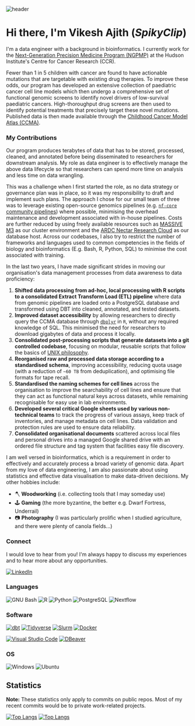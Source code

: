 ![header](https://capsule-render.vercel.app/api?type=waving&color=gradient&height=200&section=header&text=SpikyClip🧷&desc=Vikesh%20Ajith&descAlignY=70&fontSize=40)

# Hi there, I'm **Vikesh Ajith** (*SpikyClip*)

I'm a data engineer with a background in bioinformatics. I currently work for
the [Next-Generation Precision Medicine Program
(NGPMP)](https://www.hudson.org.au/research-program/vpcc-next-generation-precision-medicine/)
at the Hudson Institute's Centre for Cancer Research (CCR).

Fewer than 1 in 5 children with cancer are found to have actionable mutations
that are targetable with existing drug therapies. To improve these odds, our
program has developed an extensive collection of paediatric cancer cell line
models which then undergo a comprehensive set of functional genomic screens to
identify novel drivers of low-survival paediatric cancers. High-thoroughput drug
screens are then used to identify potential treatments that precisely target
these novel mutations. Published data is then made available through the
[Childhood Cancer Model Atlas
(CCMA)](https://lookerstudio.google.com/u/1/reporting/933d232a-b8dd-4801-8fe5-5e9214d2722b/page/p_9i9wsspiad).

### My Contributions

Our program produces terabytes of data that has to be stored, processed,
cleaned, and annotated before being disseminated to researchers for downstream
analysis. My role as data engineer is to effectively manage the above data
lifecycle so that researchers can spend more time on analysis and less time on
data wrangling.

This was a challenge when I first started the role, as no data strategy or
governance plan was in place, so it was my responsibility to draft and implement
such plans. The approach I chose for our small team of three was to leverage
existing open-source genomics pipelines (e.g. [`nf-core` community
pipelines](https://nf-co.re/)) where possible, minimising the overhead
maintenance and development associated with in-house pipelines. Costs are
further reduced by using freely available resources such as [MASSIVE
M3](https://docs.massive.org.au/) as our cluster environment and the [ARDC
Nectar Research Cloud](https://ardc.edu.au/services/ardc-nectar-research-cloud/)
as our database host. Across our codebases, I also try to restrict the number of
frameworks and languages used to common competencies in the fields of biology
and bioinformatics (E.g. Bash, R, Python, SQL) to minimise the cost associated
with training.

In the last two years, I have made significant strides in moving our
organisation's data management processes from data awareness to data
proficiency:

1. **Shifted data processing from ad-hoc, local processing with R scripts to a
   consolidated Extract Transform Load (ETL) pipeline** where data from genomic
   pipelines are loaded onto a PostgreSQL database and transformed using DBT
   into cleaned, annotated, and tested datasets.
2. **Improved dataset accessibility** by allowing researchers to
   directly query the CCMA database through
   [`dbplyr`](https://dbplyr.tidyverse.org/) in `R`, without any
   required knowledge of SQL. This minimised the need for researchers to
   download gigabytes of data and process it locally.
3. **Consolidated post-processing scripts that generate datasets into a git
   controlled codebase**, focusing on modular, reusable scripts that follow the
   basics of [UNIX
   philosophy](http://www.catb.org/~esr/writings/taoup/html/ch01s06.html).
4. **Reorganised raw and processed data storage according to a standardised
   schema**, improving accessibility, reducing quota usage (with a reduction of
   `~60 TB` from deduplication), and optimising file formats for tape recall.
5. **Standardised the naming schemes for cell lines** across the organisation to
   improve the searchability of cell lines and ensure that they can act as
   functional natural keys across datasets, while remaining recognisable for
   easy use in lab environments.
6. **Developed several critical Google sheets used by various non-technical teams**
   to track the progress of various assays, keep track of inventories, and
   manage metadata on cell lines. Data validation and protection rules are used
   to ensure data reliability.
7. **Consolidated organisational documents** scattered across local files and
   personal drives into a managed Google shared drive with an ordered file
   structure and tag system that facilities easy file discovery.

I am well versed in bioinformatics, which is a requirement in order
to effectively and accurately process a broad variety of genomic data.
Apart from my love of data engineering, I am also passionate about using
statistics and effective data visualisation to make data-driven
decisions. My other hobbies include:

- 🪓 **Woodworking** (i.e. collecting tools that I may someday use)
- 🕹️ **Gaming** (the more byzantine, the better e.g. Dwarf Fortress, Underrail)
- 📷 **Photography** (I was particularly prolific when I studied agriculture,
and there were plenty of canola fields...)

### Connect

I would love to hear from you! I'm always happy to discuss my experiences and to
hear more about any opportunities.

[![LinkedIn](https://img.shields.io/badge/LinkedIn-0077B5?style=for-the-badge&logo=linkedin&logoColor=white)](https://www.linkedin.com/in/vikeshajith/)

### Languages

![GNU Bash](https://img.shields.io/badge/GNU_BASH-4EAA25?style=for-the-badge&logo=gnubash&logoColor=white)
![R](https://img.shields.io/badge/R-276DC3?style=for-the-badge&logo=r&logoColor=white)
![Python](https://img.shields.io/badge/Python-3776AB?style=for-the-badge&logo=python&logoColor=white)
![PostgreSQL](https://img.shields.io/badge/-PostgreSQL-4169E1?style=for-the-badge&logo=postgresql&logoColor=white)
![Nextflow](https://img.shields.io/badge/Nextflow-3ac486?style=for-the-badge)

### Software

[![dbt](https://img.shields.io/badge/dbt-FF694B?style=for-the-badge&logo=dbt&logoColor=white)](https://www.getdbt.com/)
[![Tidyverse](https://img.shields.io/badge/Tidyverse-1A162D?style=for-the-badge&logo=Tidyverse&logoColor=white)](https://www.tidyverse.org/)
[![Slurm](https://img.shields.io/badge/Slurm-1baee9?style=for-the-badge)](https://slurm.schedmd.com/)
[![Docker](https://img.shields.io/badge/Docker-2496ED?style=for-the-badge&logo=docker&logoColor=white)](#)

[![Visual Studio Code](https://img.shields.io/badge/Visual_Studio_Code-0078D4?style=for-the-badge&logo=visual%20studio%20code&logoColor=white)](#)
[![DBeaver](https://img.shields.io/badge/DBeaver-382923?style=for-the-badge&logo=DBeaver&logoColor=white)](https://dbeaver.io/)

### OS

![Windows](https://img.shields.io/badge/Windows-0078D6?style=for-the-badge&logo=windows&logoColor=white)
![Ubuntu](https://img.shields.io/badge/Ubuntu-E95420?style=for-the-badge&logo=ubuntu&logoColor=white)

## Statistics

**Note:** These statistics only apply to commits on public repos. Most
of my recent commits would be to private work-related projects.

[![Top
Langs](https://github-readme-stats.vercel.app/api/top-langs/?username=spikyclip&layout=compact&theme=default)](https://github.com/anuraghazra/github-readme-stats#gh-light-mode-only)
[![Top
Langs](https://github-readme-stats.vercel.app/api/top-langs/?username=spikyclip&layout=compact&theme=ayu-mirage)](https://github.com/anuraghazra/github-readme-stats#gh-dark-mode-only)

